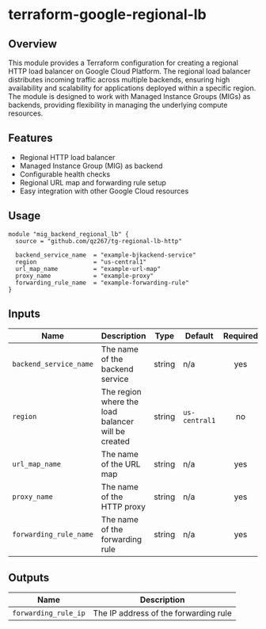 # terraform-google-regional-lb

## Overview

This module provides a Terraform configuration for creating a regional HTTP load
balancer on Google Cloud Platform. The regional load balancer distributes
incoming traffic across multiple backends, ensuring high availability and
scalability for applications deployed within a specific region. The module is
designed to work with Managed Instance Groups (MIGs) as backends, providing
flexibility in managing the underlying compute resources.

## Features

-   Regional HTTP load balancer
-   Managed Instance Group (MIG) as backend
-   Configurable health checks
-   Regional URL map and forwarding rule setup
-   Easy integration with other Google Cloud resources

## Usage

```hcl
module "mig_backend_regional_lb" {
  source = "github.com/qz267/tg-regional-lb-http"

  backend_service_name  = "example-bjkackend-service"
  region                = "us-central1"
  url_map_name          = "example-url-map"
  proxy_name            = "example-proxy"
  forwarding_rule_name  = "example-forwarding-rule"
}
```

## Inputs

| Name                  | Description                                         | Type   | Default       | Required |
|-----------------------|-----------------------------------------------------|--------|---------------|:--------:|
| `backend_service_name`| The name of the backend service                     | string | n/a           | yes      |
| `region`              | The region where the load balancer will be created  | string | `us-central1` | no       |
| `url_map_name`        | The name of the URL map                             | string | n/a           | yes      |
| `proxy_name`          | The name of the HTTP proxy                          | string | n/a           | yes      |
| `forwarding_rule_name`| The name of the forwarding rule                     | string | n/a           | yes      |

## Outputs

Name                 | Description
-------------------- | -------------------------------------
`forwarding_rule_ip` | The IP address of the forwarding rule

